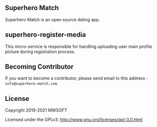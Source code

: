 ## Superhero Match
Superhero Match is an open source dating app.

## superhero-register-media
This micro-service is responsible for handling uploading user main profile picture during registration process. 

## Becoming Contributor
If you want to become a contributor, please send email to this address - `info@superhero-match.com`.

## License
Copyright 2019-2021 MWSOFT

Licensed under the GPLv3: http://www.gnu.org/licenses/gpl-3.0.html
